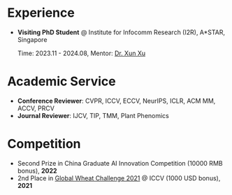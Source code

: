 # Experience
- **Visiting PhD Student** @ Institute for Infocomm Research (I2R), A*STAR, Singapore

  Time: 2023.11 - 2024.08, Mentor: [Dr. Xun Xu](https://alex-xun-xu.github.io/)


# Academic Service
- **Conference Reviewer**: CVPR, ICCV, ECCV, NeurIPS, ICLR, ACM MM, ACCV, PRCV
- **Journal Reviewer**: IJCV, TIP, TMM, Plant Phenomics


# Competition
- Second Prize in China Graduate AI Innovation Competition (10000 RMB bonus), **2022**
- 2nd Place in [Global Wheat Challenge 2021](https://www.aicrowd.com/challenges/global-wheat-challenge-2021) @ ICCV (1000 USD bonus), **2021**
